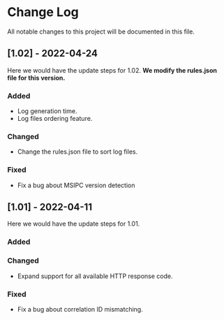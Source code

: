 # Change Log

All notable changes to this project will be documented in this file.

## [1.02] - 2022-04-24

Here we would have the update steps for 1.02. **We modify the rules.json file for this version.**

### Added

- Log generation time.
- Log files ordering feature.

### Changed

- Change the rules.json file to sort log files.

### Fixed

- Fix a bug about MSIPC version detection

## [1.01] - 2022-04-11

Here we would have the update steps for 1.01.

### Added

### Changed

- Expand support for all available HTTP response code.

### Fixed

- Fix a bug about correlation ID mismatching.
